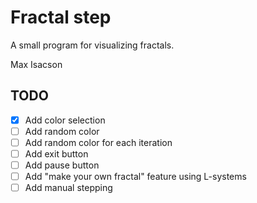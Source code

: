 Fractal step
============

A small program for visualizing fractals.

Max Isacson

TODO
----
- [x] Add color selection
- [ ] Add random color
- [ ] Add random color for each iteration
- [ ] Add exit button
- [ ] Add pause button
- [ ] Add "make your own fractal" feature using L-systems
- [ ] Add manual stepping
